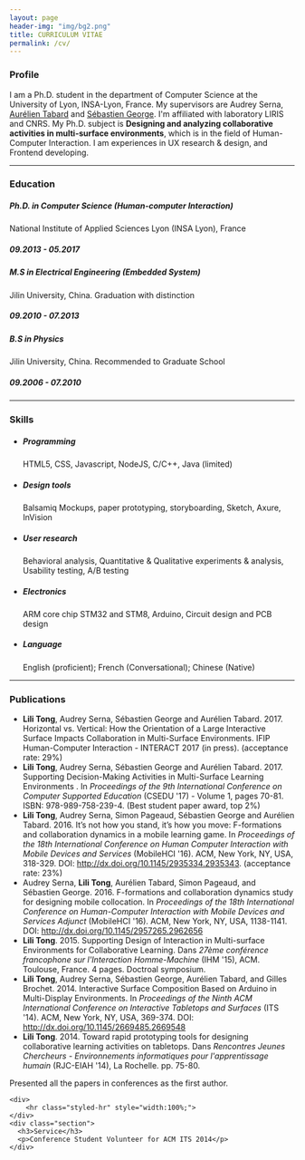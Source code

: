 ```yaml
---
layout: page
header-img: "img/bg2.png"
title: CURRICULUM VITAE
permalink: /cv/
---
```

<div class="home">
	<div class="section">
		<h3>Profile</h3>
			<p>I am a Ph.D. student in the department of Computer Science at the University of Lyon, INSA-Lyon, France. My supervisors are Audrey Serna, <a href="http://www.tabard.fr/" target="_blank">Aurélien Tabard</a> and <a href="http://perso.univ-lemans.fr/~sgeorge/index.html" target="_blank">Sébastien George</a>. I'm affiliated with laboratory LIRIS and CNRS. My Ph.D. subject is <b> Designing and analyzing collaborative activities in multi-surface environments</b>, which is in the field of Human-Computer Interaction. I am experiences in UX research & design, and Frontend developing.</p>
	</div>
	<div>
		<hr class="styled-hr" style="width:100%;">
	</div>
	<div class="section">
	  <h3>Education</h3>
		<div class="row">
			<div class="col-md-9">
				<h5>Ph.D. in Computer Science (Human-computer Interaction)</h5>
			  <p>National Institute of Applied Sciences Lyon (INSA Lyon), France</p>
			</div>
			<div class="col-md-3">
				<h5>09.2013 - 05.2017</h5>
			</div>
			<div class="col-md-9">
				<h5>M.S in Electrical Engineering (Embedded System)</h5>
			  <p>Jilin University, China. Graduation with distinction </p>
			</div>
			<div class="col-md-3">
				<h5>09.2010 - 07.2013</h5>
			</div>
			<div class="col-md-9">
				<h5>B.S in Physics</h5>
			  <p>Jilin University, China. Recommended to Graduate School</p>
			</div>
			<div class="col-md-3">
				<h5>09.2006 - 07.2010</h5>
			</div>
		</div>
	</div>	
	<div>
		<hr class="styled-hr" style="width:100%;">
	</div>
	<div class="section">
	  <h3>Skills</h3>
	  <ul>
  		<li><h5>Programming</h5></li>
  		HTML5, CSS, Javascript, NodeJS, C/C++, Java (limited)
  		<li><h5>Design tools</h5></li>
  		Balsamiq Mockups, paper prototyping, storyboarding, Sketch, Axure, InVision
  		<li><h5>User research</h5></li>
  		Behavioral analysis, Quantitative & Qualitative experiments & analysis, Usability testing, A/B testing
  		<li><h5>Electronics</h5></li>
  		ARM core chip STM32 and STM8, Arduino, Circuit design and PCB design
  		<li><h5>Language</h5></li>
  		English (proficient); French (Conversational); Chinese (Native)
  	</ul>
	</div>
	<div>
		<hr class="styled-hr" style="width:100%;">
	</div>
	<div class="section">
	  <h3>Publications</h3>
	  <ul>
	  	<li><b>Lili Tong</b>, Audrey Serna, Sébastien George and Aurélien Tabard. 2017. Horizontal vs. Vertical: How the Orientation of a Large Interactive Surface Impacts Collaboration in Multi-Surface Environments. IFIP Human-Computer Interaction - INTERACT 2017 (in press). (acceptance rate: 29%)</li>
	  	<li><b>Lili Tong</b>, Audrey Serna, Sébastien George and Aurélien Tabard. 2017. Supporting Decision-Making Activities in Multi-Surface Learning Environments . In <i>Proceedings of the 9th International Conference on Computer Supported Education</i> (CSEDU '17) - Volume 1, pages 70-81. ISBN: 978-989-758-239-4. (Best student paper award, top 2%)</li>
		  <li><b>Lili Tong</b>, Audrey Serna, Simon Pageaud, Sébastien George and Aurélien Tabard. 2016. It’s not how you stand, it’s how you move: F-formations and collaboration dynamics in a mobile learning game. In <i>Proceedings of the 18th International Conference on Human Computer Interaction with Mobile Devices and Services</i> (MobileHCI '16). ACM, New York, NY, USA, 318-329. DOI: <a target="_blank" href="http://dx.doi.org/10.1145/2935334.2935343">http://dx.doi.org/10.1145/2935334.2935343</a>. (acceptance rate: 23%)</li>
		  <li>Audrey Serna, <b>Lili Tong</b>, Aurélien Tabard, Simon Pageaud, and Sébastien George. 2016. F-formations and collaboration dynamics study for designing mobile collocation. In <i>Proceedings of the 18th International Conference on Human-Computer Interaction with Mobile Devices and Services Adjunct</i> (MobileHCI '16). ACM, New York, NY, USA, 1138-1141. DOI: <a target="_blank" href="http://dx.doi.org/10.1145/2957265.2962656">http://dx.doi.org/10.1145/2957265.2962656</a></li>
		  <li><b>Lili Tong</b>. 2015. Supporting Design of Interaction in Multi-surface Environments for Collaborative Learning. Dans <i>27ème conférence francophone sur l'Interaction Homme-Machine</i> (IHM '15), ACM. Toulouse, France. 4 pages. Doctroal symposium.</li>
		  <li><b>Lili Tong</b>, Audrey Serna, Sébastien George, Aurélien Tabard, and Gilles Brochet. 2014. Interactive Surface Composition Based on Arduino in Multi-Display Environments. In <i>Proceedings of the Ninth ACM International Conference on Interactive Tabletops and Surfaces</i> (ITS '14). ACM, New York, NY, USA, 369-374. DOI: <a target="_blank" href="http://dx.doi.org/10.1145/2669485.2669548">http://dx.doi.org/10.1145/2669485.2669548</a></li>
	  	<li><b>Lili Tong</b>. 2014. Toward rapid prototyping tools for designing collaborative learning activities on tabletops. Dans <i>Rencontres Jeunes Chercheurs - Environnements informatiques pour l'apprentissage humain</i> (RJC-EIAH '14), La Rochelle. pp. 75-80.</li>
		</ul>
		  Presented all the papers in conferences as the first author.
	</div>
	
	<div>
		<hr class="styled-hr" style="width:100%;">
	</div>
	<div class="section">
	  <h3>Service</h3>
	  <p>Conference Student Volunteer for ACM ITS 2014</p>
	</div>
</div>